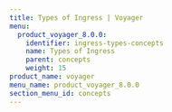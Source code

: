 ```yaml
---
title: Types of Ingress | Voyager
menu:
  product_voyager_8.0.0:
    identifier: ingress-types-concepts
    name: Types of Ingress
    parent: concepts
    weight: 15
product_name: voyager
menu_name: product_voyager_8.0.0
section_menu_id: concepts
---
```


